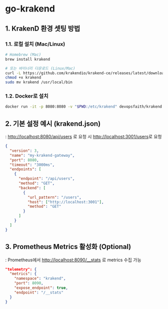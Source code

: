 # go-krakend

## 1. KrakenD 환경 셋팅 방법

### 1.1. 로컬 설치 (Mac/Linux)

```bash
# Homebrew (Mac)
brew install krakend

# 또는 바이너리 다운로드 (Linux/Mac)
curl -L https://github.com/krakendio/krakend-ce/releases/latest/download/krakend_amd64 -o krakend
chmod +x krakend
sudo mv krakend /usr/local/bin
```

### 1.2. Docker로 설치

```bash
docker run -it -p 8080:8080 -v "$PWD:/etc/krakend" devopsfaith/krakend run -c /etc/krakend/krakend.json
```

## 2. 기본 설정 예시 (krakend.json)

: <http://localhost:8080/api/users> 로 요청 시 <http://localhost:3001/users>로 요청

```json
{
  "version": 3,
  "name": "my-krakend-gateway",
  "port": 8080,
  "timeout": "3000ms",
  "endpoints": [
    {
      "endpoint": "/api/users",
      "method": "GET",
      "backend": [
        {
          "url_pattern": "/users",
          "host": ["http://localhost:3001"],
          "method": "GET"
        }
      ]
    }
  ]
}
```

## 3. Prometheus Metrics 활성화 (Optional)

: Prometheus에서 <http://localhost:8090/__stats> 로 metrics 수집 가능

```json
"telemetry": {
  "metrics": {
    "namespace": "krakend",
    "port": 8090,
    "expose_endpoint": true,
    "endpoint": "/__stats"
  }
}
```
